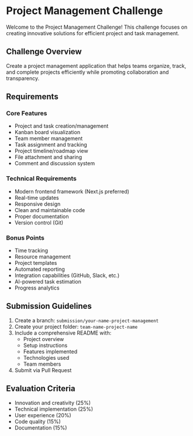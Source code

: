 # Project Management Challenge

Welcome to the Project Management Challenge! This challenge focuses on creating innovative solutions for efficient project and task management.

## Challenge Overview

Create a project management application that helps teams organize, track, and complete projects efficiently while promoting collaboration and transparency.

## Requirements

### Core Features
- Project and task creation/management
- Kanban board visualization
- Team member management
- Task assignment and tracking
- Project timeline/roadmap view
- File attachment and sharing
- Comment and discussion system

### Technical Requirements
- Modern frontend framework (Next.js preferred)
- Real-time updates
- Responsive design
- Clean and maintainable code
- Proper documentation
- Version control (Git)

### Bonus Points
- Time tracking
- Resource management
- Project templates
- Automated reporting
- Integration capabilities (GitHub, Slack, etc.)
- AI-powered task estimation
- Progress analytics

## Submission Guidelines

1. Create a branch: `submission/your-name-project-management`
2. Create your project folder: `team-name-project-name`
3. Include a comprehensive README with:
   - Project overview
   - Setup instructions
   - Features implemented
   - Technologies used
   - Team members
4. Submit via Pull Request

## Evaluation Criteria

- Innovation and creativity (25%)
- Technical implementation (25%)
- User experience (20%)
- Code quality (15%)
- Documentation (15%) 